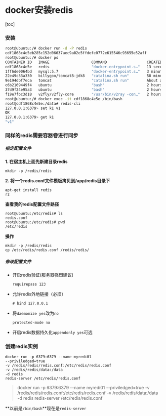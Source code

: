 # docker安装redis

[toc]

### 安装

```bash
root@ubuntu:/# docker run -d -P redis
cdf1868c4e5eb285c152d06637aec9a02e5ffdefe0772e615546c93655e52aff
root@ubuntu:/# docker ps
CONTAINER ID   IMAGE                   COMMAND                  CREATED             STATUS                         PORTS                                                  NAMES
cdf1868c4e5e   redis                   "docker-entrypoint.s…"   13 seconds ago      Up 12 seconds                  0.0.0.0:49157->6379/tcp, :::49157->6379/tcp            wonderful_noyce
1ff6de0064bd   mysql:5.7               "docker-entrypoint.s…"   3 minutes ago       Up 3 minutes                   0.0.0.0:3306->3306/tcp, :::3306->3306/tcp, 33060/tcp   mysql_beifen
22e49c33a330   billygoo/tomcat8-jdk8   "catalina.sh run"        50 minutes ago      Up 50 minutes                  0.0.0.0:8080->8080/tcp, :::8080->8080/tcp              tomcat03
9e194dbf7eca   tomcat                  "catalina.sh run"        About an hour ago   Up About an hour               0.0.0.0:49153->8080/tcp, :::49153->8080/tcp            tomcat02
c6b2169449f4   ubuntu                  "bash"                   2 hours ago         Up 2 hours                                                                            ubuntu2
37d9f24e95a3   ubuntu                  "bash"                   2 hours ago         Up 2 hours                                                                            u1
f19e7fbc3d18   v2fly/v2fly-core        "/usr/bin/v2ray -con…"   2 hours ago         Restarting (2) 9 seconds ago                                                          tcp
root@ubuntu:/# docker exec -it cdf1868c4e5e /bin/bash 
root@cdf1868c4e5e:/data# redis-cli 
127.0.0.1:6379> set k1 v1
OK
127.0.0.1:6379> get k1
"v1"
```



### 同样的redis需要容器卷进行同步

##### 指定配置文件

**1. 在宿主机上面先新建目录redis**

```
mkdir -p /redis/redis
```

**2. 将一个redis.conf文件模板拷贝到/app/redis目录下**

```
apt-get install redis
rz
```

**查看我的redis配置文件路径**

```
root@ubuntu:/etc/redis# ls
redis.conf
root@ubuntu:/etc/redis# pwd
/etc/redis
```

**操作**

```
mkdir -p /redis/redis
cp /etc/redis/redis.conf /redis/redis/
```



##### 修改配置文件

+ 开启redis验证(服务器强烈建议)

  ```
  requirepass 123
  ```

+ 允许redis外地链接（必须）

  ```
  # bind 127.0.0.1
  ```

+ 将`daemonize yes`改为`no`

  ```
  protected-mode no
  ```

+ 开启redis数据持久化`appendonly yes`可选



### 创建redis实例

```
docker run -p 6379:6379 --name myredi01
--priviledged=true 
-v /redis/redis/redis.conf:/etc/redis/redis.conf 
-v /redis/redis/data:/data 
-d redis
redis-server /etc/redis/redis.conf
```

> docker run -p 6379:6379 --name myredi01 --priviledged=true  -v /redis/redis/redis.conf:/etc/redis/redis.conf  -v /redis/redis/data:/data  -d redis redis-server /etc/redis/redis.conf

**以前是`/bin/bash`**现在是`redis-server`